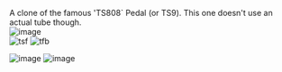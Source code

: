A clone of the famous 'TS808` Pedal (or TS9). This one doesn't use an actual tube though. </br>
![image](https://github.com/charlielee206/Personal-PCB-Boards/assets/34549609/0937077d-2e9e-46d1-aede-df7fc9b4b54b) </br>
![tsf](https://github.com/charlielee206/Personal-PCB-Boards/assets/34549609/0eddd30e-2726-4001-8358-453d8b4b1996)
![tfb](https://github.com/charlielee206/Personal-PCB-Boards/assets/34549609/822860e6-5b59-45a6-b969-e33df3bf7281)</br>

![image](https://github.com/charlielee206/Personal-PCB-Boards/assets/34549609/76780784-764f-4024-bf08-b712271a0399)
![image](https://github.com/charlielee206/Personal-PCB-Boards/assets/34549609/02ea3940-de40-4f83-a07d-c53d95c3594b)
